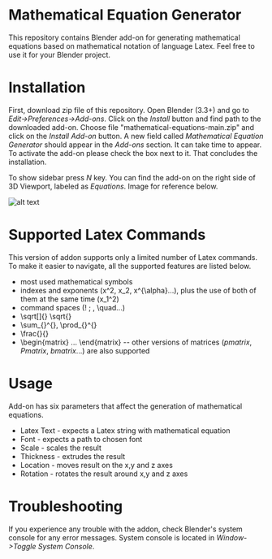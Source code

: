 # Mathematical Equation Generator
This repository contains Blender add-on for generating mathematical equations based on mathematical notation of language Latex. Feel free to use it for your Blender project.

# Installation
First, download zip file of this repository. Open Blender (3.3+) and go to _Edit->Preferences->Add-ons_. Click on the _Install_ button and find path to the downloaded add-on. Choose file "mathematical-equations-main.zip" and click on the _Install Add-on_ button. A new field called _Mathematical Equation Generator_ should appear in the _Add-ons_ section. It can take time to appear. To activate the add-on please check the box next to it. That concludes the installation.

To show sidebar press _N_ key. You can find the add-on on the right side of 3D Viewport, labeled as _Equations_. Image for reference below.

![alt text](https://github.com/xstren00/mathematical-equations/main/img/mathematical_eqeuations.png)

# Supported Latex Commands
This version of addon supports only a limited number of Latex commands. To make it easier to navigate, all the supported features are listed below.
- most used mathematical symbols
- indexes and exponents (x^2, x_2, x^{\alpha}...), plus the use of both of them at the same time (x_1^2)
- command spaces (\! \; \, \quad...)
- \sqrt[]{} \sqrt{}
- \sum_{}^{}, \prod_{}^{}
- \frac{}{}
- \begin{matrix} ... \end{matrix} -- other versions of matrices (_pmatrix_, _Pmatrix_, _bmatrix_...) are also supported

# Usage
Add-on has six parameters that affect the generation of mathematical equations.

- Latex Text - expects a Latex string with mathematical equation 
- Font - expects a path to chosen font
- Scale - scales the result
- Thickness - extrudes the result
- Location - moves result on the x,y and z axes
- Rotation - rotates the result around x,y and z axes

# Troubleshooting
If you experience any trouble with the addon, check Blender's system console for any error messages. System console is located in _Window->Toggle System Console_.
